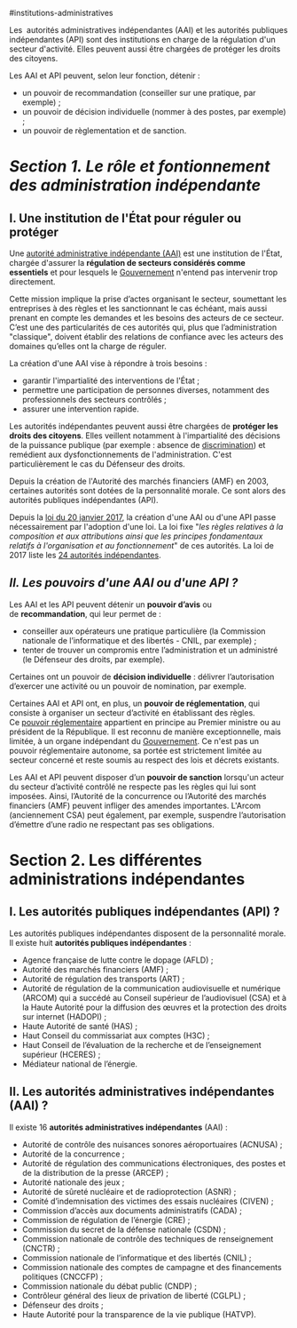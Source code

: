 #institutions-administratives 

Les  autorités administratives indépendantes (AAI) et les autorités publiques indépendantes (API) sont des institutions en charge de la régulation d'un secteur d'activité. Elles peuvent aussi être chargées de protéger les droits des citoyens.

Les AAI et API peuvent, selon leur fonction, détenir : 
- un pouvoir de recommandation (conseiller sur une pratique, par exemple) ;
- un pouvoir de décision individuelle (nommer à des postes, par exemple) ;
- un pouvoir de règlementation et de sanction.

# ***Section 1. Le rôle et fontionnement des administration indépendante***

## I. Une institution de l'État pour réguler ou protéger

Une [autorité administrative indépendante (AAI)](https://www.vie-publique.fr/fiches/20242-quest-ce-quune-aai-quest-ce-quune-api#) est une institution de l'État, chargée d'assurer la **régulation de secteurs considérés comme essentiels** et pour lesquels le [Gouvernement](https://www.vie-publique.fr/fiches/20242-quest-ce-quune-aai-quest-ce-quune-api#) n'entend pas intervenir trop directement.

Cette mission implique la prise d’actes organisant le secteur, soumettant les entreprises à des règles et les sanctionnant le cas échéant, mais aussi prenant en compte les demandes et les besoins des acteurs de ce secteur. C’est une des particularités de ces autorités qui, plus que l’administration "classique", doivent établir des relations de confiance avec les acteurs des domaines qu’elles ont la charge de réguler.

La création d'une AAI vise à répondre à trois besoins :

- garantir l'impartialité des interventions de l'État ;
- permettre une participation de personnes diverses, notamment des professionnels des secteurs contrôlés ;
- assurer une intervention rapide.

Les autorités indépendantes peuvent aussi être chargées de **protéger les droits des citoyens**. Elles veillent notamment à l'impartialité des décisions de la puissance publique (par exemple : absence de [discrimination](https://www.vie-publique.fr/fiches/20242-quest-ce-quune-aai-quest-ce-quune-api#)) et remédient aux dysfonctionnements de l'administration. C'est particulièrement le cas du Défenseur des droits.

Depuis la création de l'Autorité des marchés financiers (AMF) en 2003, certaines autorités sont dotées de la personnalité morale. Ce sont alors des autorités publiques indépendantes (API).

Depuis la [loi du 20 janvier 2017](https://www.vie-publique.fr/loi/20972-statut-general-des-autorites-administratives-independantes-aai), la création d'une AAI ou d'une API passe nécessairement par l'adoption d'une loi. La loi fixe "_les règles relatives à la composition et aux attributions ainsi que les principes fondamentaux relatifs à l'organisation et au fonctionnement_" de ces autorités. La loi de 2017 liste les [24 autorités indépendantes](https://www.vie-publique.fr/fiches/20238-quelles-sont-les-differentes-aai-et-api).

## ***II. Les pouvoirs d'une AAI ou d'une API ?***

Les AAI et les API peuvent détenir un **pouvoir d’avis** ou de **recommandation**, qui leur permet de :

- conseiller aux opérateurs une pratique particulière (la Commission nationale de l’informatique et des libertés - CNIL, par exemple) ;
- tenter de trouver un compromis entre l’administration et un administré (le Défenseur des droits, par exemple).

Certaines ont un pouvoir de **décision individuelle** : délivrer l’autorisation d’exercer une activité ou un pouvoir de nomination, par exemple. 

Certaines AAI et API ont, en plus, un **pouvoir de réglementation**, qui consiste à organiser un secteur d’activité en établissant des règles. Ce [pouvoir réglementaire](https://www.vie-publique.fr/fiches/19478-quest-ce-que-le-pouvoir-reglementaire) appartient en principe au Premier ministre ou au président de la République. Il est reconnu de manière exceptionnelle, mais limitée, à un organe indépendant du [Gouvernement](https://www.vie-publique.fr/fiches/20242-quest-ce-quune-aai-quest-ce-quune-api#). Ce n'est pas un pouvoir réglementaire autonome, sa portée est strictement limitée au secteur concerné et reste soumis au respect des lois et décrets existants.

Les AAI et API peuvent disposer d’un **pouvoir de sanction** lorsqu'un acteur du secteur d’activité contrôlé ne respecte pas les règles qui lui sont imposées. Ainsi, l’Autorité de la concurrence ou l’Autorité des marchés financiers (AMF) peuvent infliger des amendes importantes. L'Arcom (anciennement CSA) peut également, par exemple, suspendre l’autorisation d’émettre d’une radio ne respectant pas ses obligations.

# Section 2. Les différentes administrations indépendantes

## I. Les autorités publiques indépendantes (API) ?

Les autorités publiques indépendantes disposent de la personnalité morale. Il existe huit **autorités publiques indépendantes** :

- Agence française de lutte contre le dopage (AFLD) ;
- Autorité des marchés financiers (AMF) ;
- Autorité de régulation des transports (ART) ;
- Autorité de régulation de la communication audiovisuelle et numérique (ARCOM) qui a succédé au Conseil supérieur de l’audiovisuel (CSA) et à la Haute Autorité pour la diffusion des œuvres et la protection des droits sur internet (HADOPI) ;
- Haute Autorité de santé (HAS) ;
- Haut Conseil du commissariat aux comptes (H3C) ;
- Haut Conseil de l’évaluation de la recherche et de l’enseignement supérieur (HCERES) ;
- Médiateur national de l’énergie.

## II. Les autorités administratives indépendantes (AAI) ?

Il existe 16 **autorités administratives indépendantes** (AAI) : 

- Autorité de contrôle des nuisances sonores aéroportuaires (ACNUSA) ;
- Autorité de la concurrence ;
- Autorité de régulation des communications électroniques, des postes et de la distribution de la presse (ARCEP) ;
- Autorité nationale des jeux ;
- Autorité de sûreté nucléaire et de radioprotection (ASNR) ;
- Comité d’indemnisation des victimes des essais nucléaires (CIVEN) ;
- Commission d’accès aux documents administratifs (CADA) ;
- Commission de régulation de l’énergie (CRE) ;
- Commission du secret de la défense nationale (CSDN) ;
- Commission nationale de contrôle des techniques de renseignement (CNCTR) ;
- Commission nationale de l’informatique et des libertés (CNIL) ;
- Commission nationale des comptes de campagne et des financements politiques (CNCCFP) ;
- Commission nationale du débat public (CNDP) ;
- Contrôleur général des lieux de privation de liberté (CGLPL) ;
- Défenseur des droits ;
- Haute Autorité pour la transparence de la vie publique (HATVP).